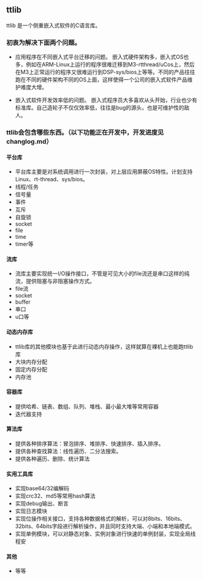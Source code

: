 ## ttlib
ttlib 是一个侧重嵌入式软件的C语言库。

### 初衷为解决下面两个问题。

- 应用程序在不同嵌入式平台迁移的问题。
  嵌入式硬件架构多，嵌入式OS也多，例如在ARM-Linux上运行的程序很难迁移到M3-rtthread/uCos上，然后在M3上正常运行的程序又很难运行到DSP-sys/bios上等等。不同的产品往往跑在不同的硬件架构不同的OS上面，这样使得一个公司的嵌入式软件产品维护难度大增。

- 嵌入式软件开发效率低的问题。
  嵌入式程序员大多喜欢从头开始，行业也少有标准库。自己造轮子不仅仅效率低，往往是bug的源头，也是可维护性的敌人。
  
  
### ttlib会包含哪些东西。（以下功能正在开发中，开发进度见changlog.md）

#### 平台库
- 平台库主要是对系统调用进行一次封装，对上层应用屏蔽OS特性。计划支持Linux、rt-thread、sys/bios。
- 线程/任务
- 信号量
- 事件
- 互斥
- 自旋锁
- socket
- file
- time
- timer等
  
#### 流库
- 流库主要实现统一I/O操作接口，不管是可见大小的file流还是串口这样的纯流，提供阻塞与非阻塞操作方式。
- file流
- socket
- buffer
- 串口
- u口等
  
#### 动态内存库
- ttlib库的其他模块也基于此进行动态内存操作，这样就算在裸机上也能跑ttlib库
- 大块内存分配
- 固定内存分配
- 内存池
  
#### 容器库
- 提供哈希、链表、数组、队列、堆栈、最小最大堆等常用容器
- 迭代器支持

#### 算法库
- 提供各种排序算法：冒泡排序、堆排序、快速排序、插入排序。
- 提供各种查找算法：线性遍历、二分法搜索。
- 提供各种遍历、删除、统计算法
  
#### 实用工具库
- 实现base64/32编解码
- 实现crc32、md5等常用hash算法
- 实现debug输出、断言
- 实现日志模块
- 实现位操作相关接口，支持各种数据格式的解析，可以对8bits、16bits、32bits、64bits字段进行解析操作，并且同时支持大端、小端和本地端模式。
- 实现单例模块，可以对静态对象、实例对象进行快速的单例封装，实现全局线程安

#### 其他
- 等等